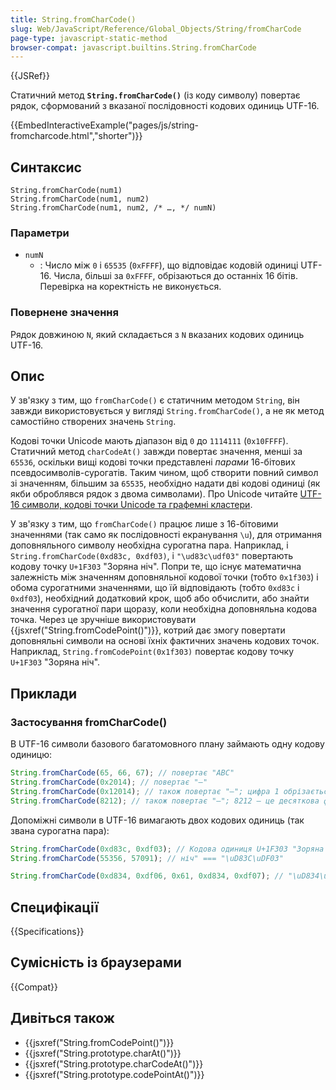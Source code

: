 ```yaml
---
title: String.fromCharCode()
slug: Web/JavaScript/Reference/Global_Objects/String/fromCharCode
page-type: javascript-static-method
browser-compat: javascript.builtins.String.fromCharCode
---
```


{{JSRef}}

Статичний метод **`String.fromCharCode()`** (із коду символу) повертає рядок, сформований з вказаної послідовності кодових одиниць UTF-16.

{{EmbedInteractiveExample("pages/js/string-fromcharcode.html","shorter")}}

## Синтаксис

```js-nolint
String.fromCharCode(num1)
String.fromCharCode(num1, num2)
String.fromCharCode(num1, num2, /* …, */ numN)
```

### Параметри

- `numN`
  - : Число між `0` і `65535` (`0xFFFF`), що відповідає кодовій одиниці UTF-16. Числа, більші за `0xFFFF`, обрізаються до останніх 16 бітів. Перевірка на коректність не виконується.

### Повернене значення

Рядок довжиною `N`, який складається з `N` вказаних кодових одиниць UTF-16.

## Опис

У зв'язку з тим, що `fromCharCode()` є статичним методом `String`, він завжди використовується у вигляді `String.fromCharCode()`, а не як метод самостійно створених значень `String`.

Кодові точки Unicode мають діапазон від `0` до `1114111` (`0x10FFFF`). Статичний метод `charCodeAt()` завжди повертає значення, менші за `65536`, оскільки вищі кодові точки представлені _парами_ 16-бітових псевдосимволів-сурогатів. Таким чином, щоб створити повний символ зі значенням, більшим за `65535`, необхідно надати дві кодові одиниці (як якби оброблявся рядок з двома символами). Про Unicode читайте [UTF-16 символи, кодові точки Unicode та графемні кластери](/uk/docs/Web/JavaScript/Reference/Global_Objects/String#symvoly-utf-16-kodovi-tochky-unicode-ta-hrafemni-klastery).

У зв'язку з тим, що `fromCharCode()` працює лише з 16-бітовими значеннями (так само як послідовності екранування `\u`), для отримання доповняльного символу необхідна сурогатна пара. Наприклад, і `String.fromCharCode(0xd83c, 0xdf03)`, і `"\ud83c\udf03"` повертають кодову точку `U+1F303` "Зоряна ніч". Попри те, що існує математична залежність між значенням доповняльної кодової точки (тобто `0x1f303`) і обома сурогатними значеннями, що їй відповідають (тобто `0xd83c` і `0xdf03`), необхідний додатковий крок, щоб або обчислити, або знайти значення сурогатної пари щоразу, коли необхідна доповняльна кодова точка. Через це зручніше використовувати {{jsxref("String.fromCodePoint()")}}, котрий дає змогу повертати доповняльні символи на основі їхніх фактичних значень кодових точок. Наприклад, `String.fromCodePoint(0x1f303)` повертає кодову точку `U+1F303` "Зоряна ніч".

## Приклади

### Застосування fromCharCode()

В UTF-16 символи базового багатомовного плану займають одну кодову одиницю:

```js
String.fromCharCode(65, 66, 67); // повертає "ABC"
String.fromCharCode(0x2014); // повертає "—"
String.fromCharCode(0x12014); // також повертає "—"; цифра 1 обрізається, тож нею знехтувано
String.fromCharCode(8212); // також повертає "—"; 8212 — це десяткова форма числа 0x2014
```

Допоміжні символи в UTF-16 вимагають двох кодових одиниць (так звана сурогатна пара):

```js
String.fromCharCode(0xd83c, 0xdf03); // Кодова одиниця U+1F303 "Зоряна
String.fromCharCode(55356, 57091); // ніч" === "\uD83C\uDF03"

String.fromCharCode(0xd834, 0xdf06, 0x61, 0xd834, 0xdf07); // "\uD834\uDF06a\uD834\uDF07"
```

## Специфікації

{{Specifications}}

## Сумісність із браузерами

{{Compat}}

## Дивіться також

- {{jsxref("String.fromCodePoint()")}}
- {{jsxref("String.prototype.charAt()")}}
- {{jsxref("String.prototype.charCodeAt()")}}
- {{jsxref("String.prototype.codePointAt()")}}
